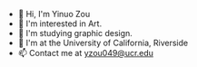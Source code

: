 - 👋 Hi, I'm Yinuo Zou
- 👀 I'm interested in Art.
- 🌱 I'm studying graphic design.
- 💞️ I'm at the University of California, Riverside
- 📫 Contact me at yzou049@ucr.edu


<!---
YinuoZou/YinuoZou is a ✨ special ✨ repository because its `README.md` (this file) appears on your GitHub profile.
You can click the Preview link to take a look at your changes.
--->
